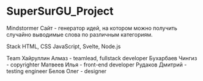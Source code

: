 # SuperSurGU_Project

Mindstormer
Сайт - генератор идей, на котором можно получить случайно выводимые слова по различным категориям. 

Stack
HTML, CSS JavaScript, Svelte, Node.js

Team
Хайруллин Алмаз - teamlead, fullstack developer
Бухарбаев Чингиз - copyrighter
Матвеев Илья - front-end developer
Рудаков Дмитрий - testing engineer 
Белов Олег - designer
